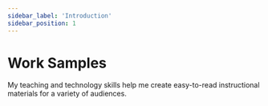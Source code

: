 ```yaml
---
sidebar_label: 'Introduction'
sidebar_position: 1
---
```


# Work Samples

 My teaching and technology skills help me create easy-to-read instructional materials for a variety of audiences.